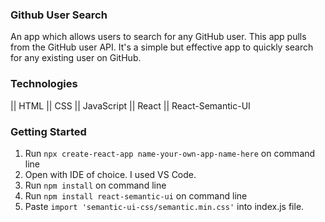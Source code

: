 ### Github User Search
An app which allows users to search for any GitHub user. This app pulls from the GitHub user API. It's a simple but effective app to quickly search for any existing user on GitHub. 

### Technologies
|| HTML || CSS || JavaScript || React || React-Semantic-UI

### Getting Started 
1. Run `npx create-react-app name-your-own-app-name-here` on command line
2. Open with IDE of choice. I used VS Code.
3. Run `npm install` on command line
4. Run `npm install react-semantic-ui` on command line
5. Paste `import 'semantic-ui-css/semantic.min.css'` into index.js file.
